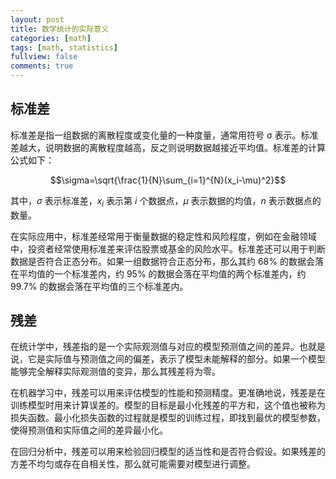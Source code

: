 ```yaml
---
layout: post
title: 数学统计的实际意义
categories: [math]
tags: [math, statistics]
fullview: false
comments: true
---
```


## 标准差

标准差是指一组数据的离散程度或变化量的一种度量，通常用符号 σ 表示。标准差越大，说明数据的离散程度越高，反之则说明数据越接近平均值。标准差的计算公式如下：

$$\sigma=\sqrt{\frac{1}{N}\sum_{i=1}^{N}(x_i-\mu)^2}$$

其中，$\sigma$ 表示标准差，$x_i$ 表示第 $i$ 个数据点，$\mu$ 表示数据的均值，$n$ 表示数据点的数量。

在实际应用中，标准差经常用于衡量数据的稳定性和风险程度，例如在金融领域中，投资者经常使用标准差来评估股票或基金的风险水平。标准差还可以用于判断数据是否符合正态分布。如果一组数据符合正态分布，那么其约 68% 的数据会落在平均值的一个标准差内，约 95% 的数据会落在平均值的两个标准差内，约 99.7% 的数据会落在平均值的三个标准差内。


## 残差

在统计学中，残差指的是一个实际观测值与对应的模型预测值之间的差异。也就是说，它是实际值与预测值之间的偏差，表示了模型未能解释的部分。如果一个模型能够完全解释实际观测值的变异，那么其残差将为零。

在机器学习中，残差可以用来评估模型的性能和预测精度。更准确地说，残差是在训练模型时用来计算误差的。模型的目标是最小化残差的平方和，这个值也被称为损失函数。最小化损失函数的过程就是模型的训练过程，即找到最优的模型参数，使得预测值和实际值之间的差异最小化。

在回归分析中，残差可以用来检验回归模型的适当性和是否符合假设。如果残差的方差不均匀或存在自相关性，那么就可能需要对模型进行调整。